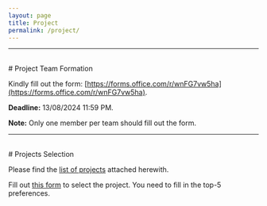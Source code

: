 ```yaml
---
layout: page
title: Project
permalink: /project/
---
```


---
<br>
# Project Team Formation

Kindly fill out the form: [https://forms.office.com/r/wnFG7vw5ha](https://forms.office.com/r/wnFG7vw5ha).

**Deadline:** 13/08/2024 11:59 PM.

**Note:** Only one member per team should fill out the form.


---
<br>
# Projects Selection

Please find the [list of projects](/_images/assignments/ELL409-Projects.pdf) attached herewith.

Fill out [this form](https://forms.office.com/r/8cx1fvd2T1) to select the project. You need to fill in the top-5 preferences.

